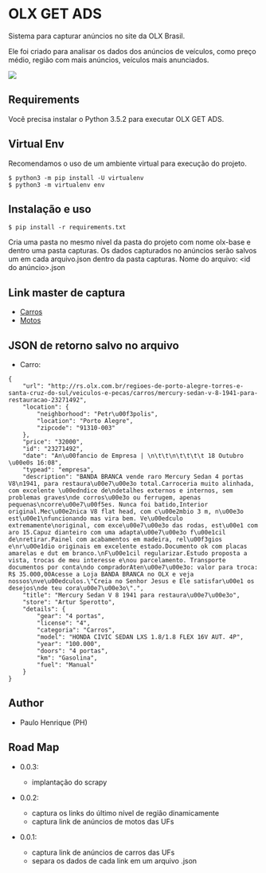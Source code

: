 # OLX GET ADS
Sistema para capturar anúncios no site da OLX Brasil.

Ele foi criado para analisar os dados dos anúncios de veículos, como preço médio, região com mais anúncios, veículos mais anunciados.

![](https://img.shields.io/badge/Python-3.5%2C%203.6-blue.svg)

## Requirements
Você precisa instalar o Python 3.5.2 para executar OLX GET ADS.


## Virtual Env
Recomendamos o uso de um ambiente virtual para execução do projeto.

```
$ python3 -m pip install -U virtualenv
$ python3 -m virtualenv env
```

## Instalação e uso

```
$ pip install -r requirements.txt
```

Cria uma pasta no mesmo nível da pasta do projeto com nome olx-base e dentro uma pasta capturas.
Os dados capturados no anúncios serão salvos um em cada arquivo.json dentro da pasta capturas.
Nome do arquivo: <id do anúncio>.json


## Link master de captura

* [Carros](http://www.olx.com.br/veiculos-e-acessorios/carros)
* [Motos](http://www.olx.com.br/veiculos-e-pecas/motos)

## JSON de retorno salvo no arquivo

* Carro:

```
{
    "url": "http://rs.olx.com.br/regioes-de-porto-alegre-torres-e-santa-cruz-do-sul/veiculos-e-pecas/carros/mercury-sedan-v-8-1941-para-restauracao-23271492",
    "location": {
        "neighborhood": "Petr\u00f3polis",
        "location": "Porto Alegre",
        "zipcode": "91310-003"
    },
    "price": "32000",
    "id": "23271492",
    "date": "An\u00fancio de Empresa | \n\t\t\n\t\t\t\t 18 Outubro \u00e0s 16:08",
    "typead": "empresa",
    "description": "BANDA BRANCA vende raro Mercury Sedan 4 portas V8\n1941, para restaura\u00e7\u00e3o total.Carroceria muito alinhada, com excelente \u00edndice de\ndetalhes externos e internos, sem problemas graves\nde corros\u00e3o ou ferrugem, apenas pequenas\ncorre\u00e7\u00f5es. Nunca foi batido,Interior original.Mec\u00e2nica V8 flat head, com c\u00e2mbio 3 m, n\u00e3o est\u00e1\nfuncionando mas vira bem. Ve\u00edculo extremamente\noriginal, com exce\u00e7\u00e3o das rodas, est\u00e1 com aro 15.Capuz dianteiro com uma adapta\u00e7\u00e3o f\u00e1cil de\nretirar.Painel com acabamentos em madeira, rel\u00f3gios e\nr\u00e1dio originais em excelente estado.Documento ok com placas amarelas e dut em branco.\nF\u00e1cil regularizar.Estudo proposta a vista, trocas de meu interesse e\nou parcelamento. Transporte documentos por conta\ndo compradorAten\u00e7\u00e3o: valor para troca: R$ 35.000,00Acesse a Loja BANDA BRANCA no OLX e veja nossos\nve\u00edculos.\"Creia no Senhor Jesus e Ele satisfar\u00e1 os desejos\nde teu cora\u00e7\u00e3o\".",
    "title": "Mercury Sedan V 8 1941 para restaura\u00e7\u00e3o",
    "store": "Artur Sperotto",
    "details": {
        "gear": "4 portas",
        "license": "4",
        "categoria": "Carros",
        "model": "HONDA CIVIC SEDAN LXS 1.8/1.8 FLEX 16V AUT. 4P",
        "year": "100.000",
        "doors": "4 portas",
        "km": "Gasolina",
        "fuel": "Manual"
    }
}
```


## Author

* Paulo Henrique (PH)

## Road Map

* 0.0.3:
    * implantação do scrapy

* 0.0.2:
    * captura os links do último nível de região dinamicamente
    * captura link de anúncios de motos das UFs

* 0.0.1:
    * captura link de anúncios de carros das UFs
    * separa os dados de cada link em um arquivo .json

